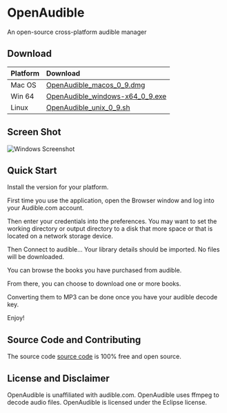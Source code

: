 # OpenAudible
An open-source cross-platform audible manager

## Download
| Platform        | Download |
|:-------------|:------------------|
| Mac OS | [OpenAudible_macos_0_9.dmg](https://github.com/openaudible/openaudible/releases/download/v0.9/OpenAudible_macos_0_9.dmg) |
| Win 64 | [OpenAudible_windows-x64_0_9.exe](https://github.com/openaudible/openaudible/releases/download/v0.9/OpenAudible_windows-x64_0_9.exe)   |
| Linux  | [OpenAudible_unix_0_9.sh](https://github.com/openaudible/openaudible/releases/download/v0.9/OpenAudible_unix_0_9.sh)   |

## Screen Shot
![Windows Screenshot](https://openaudible.github.io/images/open_audible_win.png)

## Quick Start
Install the version for your platform.

First time you use the application, open the Browser window and log into your Audible.com account.

Then enter your credentials into the preferences.
You may want to set the working directory or output directory to a disk that more space or that is located on a network storage device.

Then Connect to audible... Your library details should be imported. No files will be downloaded.

You can browse the books you have purchased from audible.

From there, you can choose to download one or more books.

Converting them to MP3 can be done once you have your audible decode key.

Enjoy!

## Source Code and Contributing
The source code [source code](https://github.com/openaudible/openaudible) is 100% free and open source.   

## License and Disclaimer
OpenAudible is unaffiliated with audible.com.
OpenAudible uses ffmpeg to decode audio files.
OpenAudible is licensed under the Eclipse license.
